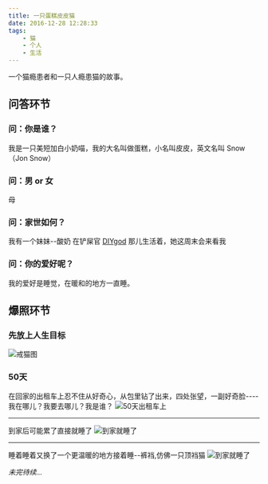 ```yaml
---
title: 一只蛋糕皮皮猫
date: 2016-12-28 12:28:33
tags:
    - 猫
    - 个人
    - 生活
---
```


一个猫瘾患者和一只人瘾患猫的故事。

<!--more-->

## 问答环节

### 问：你是谁？
我是一只美短加白小奶喵，我的大名叫做蛋糕，小名叫皮皮，英文名叫 Snow（Jon Snow）

### 问：男 or 女

母

### 问：家世如何？

我有一个妹妹--酸奶 在铲屎官 [DIYgod](http://www.weibo.com/anotherhome) 那儿生活着，她这周末会来看我

### 问：你的爱好呢？

我的爱好是睡觉，在暖和的地方一直睡。

## 爆照环节

### 先放上人生目标

![戒猫图](https://github.com/zanseven007/blog/tree/master/public/img/cat/cat0.jpeg)

### 50天

在回家的出租车上忍不住从好奇心，从包里钻了出来，四处张望，一副好奇脸----我在哪儿？我要去哪儿？我是谁？
![50天出租车上](https://github.com/zanseven007/blog/tree/master/public/img/cat/cat1.jpeg)

----

到家后可能累了直接就睡了
![到家就睡了](https://github.com/zanseven007/blog/tree/master/public/img/cat/cat1.jpeg)

----

睡着睡着又换了一个更温暖的地方接着睡--裤裆,仿佛一只顶裆猫
![到家就睡了](https://github.com/zanseven007/blog/tree/master/public/img/cat/cat3.jpeg)

*未完待续...*
